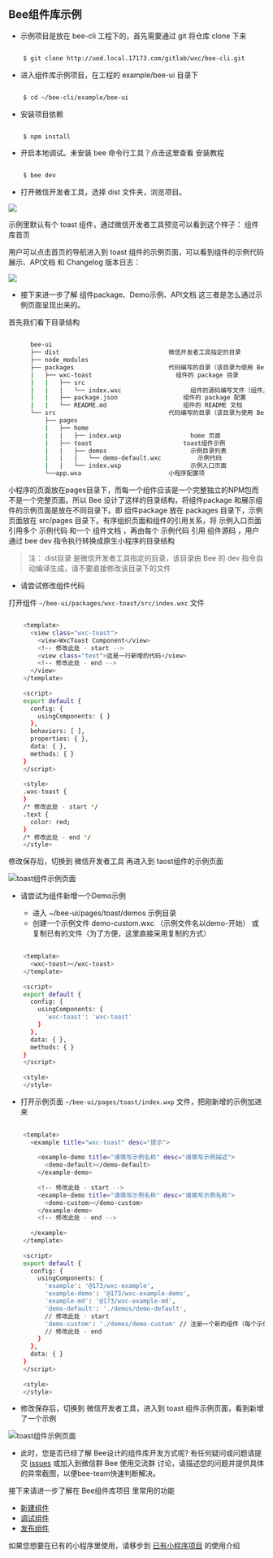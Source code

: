 ## Bee组件库示例 ##


- 示例项目是放在 bee-cli 工程下的，首先需要通过 git 将仓库 clone 下来

``` bash

	$ git clone http://ued.local.17173.com/gitlab/wxc/bee-cli.git
```

- 进入组件库示例项目，在工程的 example/bee-ui 目录下

``` bash

	$ cd ~/bee-cli/example/bee-ui
```

- 安装项目依赖

``` bash

	$ npm install
```

- 开启本地调试。未安装 bee 命令行工具？点击这里查看 安装教程

``` bash

	$ bee dev
```

- 打开微信开发者工具，选择 dist 文件夹，浏览项目。

![](https://ue.17173cdn.com/a/beeui/2018/img/app-img/demo-wxc-home.png)

示例里默认有个 toast 组件，通过微信开发者工具预览可以看到这个样子：
组件库首页

用户可以点击首页的导航进入到 toast 组件的示例页面，可以看到组件的示例代码展示、API文档 和 Changelog 版本日志：

![](https://ue.17173cdn.com/a/beeui/2018/img/app-img/demo-wxc-toast.png)

- 接下来进一步了解 组件package、Demo示例、API文档 这三者是怎么通过示例页面呈现出来的。

首先我们看下目录结构

``` bash

	  bee-ui
	  ├── dist                              微信开发者工具指定的目录
	  ├── node_modules
	  ├── packages                          代码编写的目录（该目录为使用 Bee 后的开发目录，用于管理各个 组件package 的主目录）
	  |   ├── wxc-toast                       组件的 package 目录
	  |   |   ├── src
	  |   |   |   └── index.wxc                   组件的源码编写文件（组件入口文件必须为index.wxc）
	  |   |   ├── package.json                  组件的 package 配置
	  |   |   └── README.md                     组件的 README 文档
	  └── src                               代码编写的目录（该目录为使用 Bee 后的开发目录）
	      ├── pages
	      |   ├── home
	      |   |   ├── index.wxp                   home 页面
	      |   ├── toast                         toast组件示例
	      |   |   ├── demos                       示例目录列表
	      |   |   |   └── demo-default.wxc          示例代码
	      |   |   └── index.wxp                   示例入口页面
	      └──app.wxa                        小程序配置项
```

小程序的页面放在pages目录下，而每一个组件应该是一个完整独立的NPM包而不是一个完整页面。所以 Bee 设计了这样的目录结构，将组件package 和展示组件的示例页面是放在不同目录下。即 组件package 放在 packages 目录下，示例页面放在 src/pages 目录下。有序组织页面和组件的引用关系，将 示例入口页面 引用多个 示例代码 和一个 组件文档 ，再由每个 示例代码 引用 组件源码 ，用户通过 bee dev 指令执行转换成原生小程序的目录结构



> 注： dist目录 是微信开发者工具指定的目录，该目录由 Bee 的 dev 指令自动编译生成，请不要直接修改该目录下的文件

- 请尝试修改组件代码

打开组件 `~/bee-ui/packages/wxc-toast/src/index.wxc` 文件

``` bash

	<template>
	  <view class="wxc-toast">
	    <view>WxcToast Component</view>
	    <!-- 修改此处 - start -->
	    <view class="text">这是一行新增的代码</view>
	    <!-- 修改此处 - end -->
	  </view>
	</template>
	
	<script>
	export default {
	  config: {
	    usingComponents: { }
	  },
	  behaviors: [ ],
	  properties: { },
	  data: { },
	  methods: { }
	}
	</script>
	
	<style>
	.wxc-toast {
	}
	/* 修改此处 - start */
	.text {
	  color: red;
	}
	/* 修改此处 - end */
	</style>

```

修改保存后，切换到 微信开发者工具 再进入到 taost组件的示例页面 


![toast组件示例页面](http://ue.17173cdn.com/a/beeui/2018/img/app-img/demo-wxc-toast-add.png)

- 请尝试为组件新增一个Demo示例

  - 进入 ~/bee-ui/pages/toast/demos 示例目录
  - 创建一个示例文件 demo-custom.wxc （示例文件名以demo-开始） 或复制已有的文件（为了方便，这里直接采用复制的方式）

``` bash
	
	<template>
	  <wxc-toast></wxc-toast>
	</template>
	
	<script>
	export default {
	  config: {
	    usingComponents: {
	      'wxc-toast': 'wxc-toast'
	    }
	  },
	  data: { },
	  methods: { }
	}
	</script>
	
	<style>
	</style>
```

  - 打开示例页面 `~/bee-ui/pages/toast/index.wxp` 文件，把刚新增的示例加进来

``` bash
	
	<template>
	  <example title="wxc-toast" desc="提示">
	
	    <example-demo title="请填写示例名称" desc="请填写示例描述">
	      <demo-default></demo-default>
	    </example-demo>
	
	    <!-- 修改此处 - start -->
	    <example-demo title="请填写示例名称" desc="请填写示例名称">
	      <demo-custom></demo-custom>
	    </example-demo>
	    <!-- 修改此处 - end -->
	
	  </example>
	</template>
	
	<script>
	export default {
	  config: {
	    usingComponents: {
	      'example': '@173/wxc-example',
	      'example-demo': '@173/wxc-example-demo',
	      'example-md': '@173/wxc-example-md',
	      'demo-default': './demos/demo-default',
	      // 修改此处 - start
	      'demo-custom': './demos/demo-custom' // 注册一个新的组件（每个示例代码都是一个组件来输出）
	      // 修改此处 - end
	    }
	  },
	  data: { }
	}
	</script>
	
	<style>
	</style>
```

  - 修改保存后，切换到 微信开发者工具，进入到 toast 组件示例页面，看到新增了一个示例 

![toast组件示例页面](http://ue.17173cdn.com/a/beeui/2018/img/app-img/demo-wxc-toast-add2.png)

- 此时，您是否已经了解 Bee设计的组件库开发方式呢? 有任何疑问或问题请提交 [issues](http://ued.local.17173.com/gitlab/dashboard/issues?assignee_id=12) 或加入到微信群 Bee 使用交流群 讨论，请描述您的问题并提供具体的异常截图，以便bee-team快速判断解决。

接下来请进一步了解在 Bee组件库项目 里常用的功能

  -  [新建组件](wxc-project/new.md)
  -  [调试组件](wxc-project/dev.md)
  -  [发布组件](wxc-project/publish.md)

如果您想要在已有的小程序里使用，请移步到 [已有小程序项目](third-project/index.md) 的使用介绍
